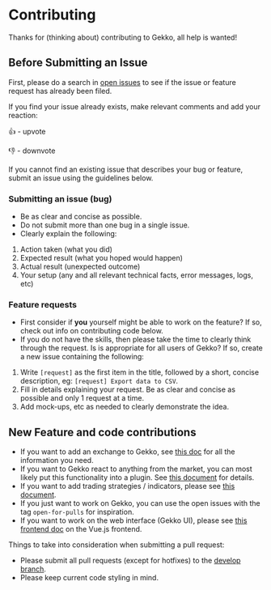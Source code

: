 # Contributing

Thanks for (thinking about) contributing to Gekko, all help is wanted!

## Before Submitting an Issue

First, please do a search in [open issues](https://github.com/askmike/gekko/issues/) to see if the issue or feature request has already been filed.

If you find your issue already exists, make relevant comments and add your reaction:

👍 - upvote

👎 - downvote

If you cannot find an existing issue that describes your bug or feature, submit an issue using the guidelines below.

### Submitting an issue (bug)

* Be as clear and concise as possible.
* Do not submit more than one bug in a single issue.
* Clearly explain the following:

1. Action taken (what you did)
2. Expected result (what you hoped would happen)
3. Actual result (unexpected outcome)
4. Your setup (any and all relevant technical facts, error messages, logs, etc)

### Feature requests

* First consider if **you** yourself might be able to work on the feature?  If so, check out info on contributing code below.
* If you do not have the skills, then please take the time to clearly think through the request. Is is appropriate for all users of Gekko?  If so, create a new issue containing the following:

1. Write `[request]` as the first item in the title, followed by a short, concise description, eg: `[request] Export data to CSV`.
2. Fill in details explaining your request.  Be as clear and concise as possible and only 1 request at a time.
3. Add mock-ups, etc as needed to clearly demonstrate the idea.

## New Feature and code contributions

- If you want to add an exchange to Gekko, see [this doc](https://github.com/askmike/gekko/blob/develop/docs/internals/exchanges.md) for all the information you need.
- If you want to Gekko react to anything from the market, you can most likely put this functionality into a plugin. See [this document](https://github.com/askmike/gekko/blob/develop/docs/internals/plugins.md) for details.
- If you want to add trading strategies / indicators, please see [this document](https://github.com/askmike/gekko/blob/develop/docs/trading_bot/creating_a_trading_method.md).
- If you just want to work on Gekko, you can use the open issues with the tag `open-for-pulls` for inspiration.
- If you want to work on the web interface (Gekko UI), please see [this frontend doc](https://github.com/askmike/gekko/blob/develop/docs/internals/gekko_ui.md) on the Vue.js frontend.

Things to take into consideration when submitting a pull request:

 - Please submit all pull requests (except for hotfixes) to the [develop branch](https://github.com/askmike/gekko/tree/develop).
 - Please keep current code styling in mind.
